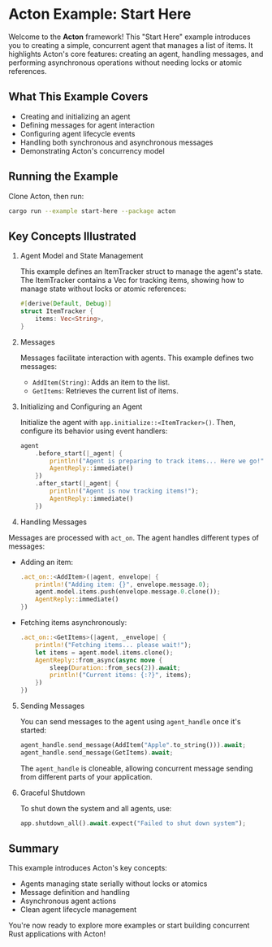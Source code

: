# Acton Example: Start Here

Welcome to the **Acton** framework! This "Start Here" example introduces you to creating a simple, concurrent agent that manages a list of items. It highlights Acton's core features: creating an agent, handling messages, and performing asynchronous operations without needing locks or atomic references.

## What This Example Covers

- Creating and initializing an agent
- Defining messages for agent interaction
- Configuring agent lifecycle events
- Handling both synchronous and asynchronous messages
- Demonstrating Acton's concurrency model

## Running the Example

Clone Acton, then run:

```bash
cargo run --example start-here --package acton
```

## Key Concepts Illustrated

1. Agent Model and State Management

   This example defines an ItemTracker struct to manage the agent's state. The ItemTracker contains a Vec<String> for tracking items, showing how to manage state without locks or atomic references:

   ```rust
   #[derive(Default, Debug)]
   struct ItemTracker {
       items: Vec<String>,
   }
   ```

2. Messages

   Messages facilitate interaction with agents. This example defines two messages:
   - `AddItem(String)`: Adds an item to the list.
   - `GetItems`: Retrieves the current list of items.

3. Initializing and Configuring an Agent

   Initialize the agent with `app.initialize::<ItemTracker>()`. Then, configure its behavior using event handlers:

   ```rust
   agent
       .before_start(|_agent| {
           println!("Agent is preparing to track items... Here we go!");
           AgentReply::immediate()
       })
       .after_start(|_agent| {
           println!("Agent is now tracking items!");
           AgentReply::immediate()
       })
   ```

4. Handling Messages

Messages are processed with `act_on`. The agent handles different types of messages:

- Adding an item:

  ```rust
  .act_on::<AddItem>(|agent, envelope| {
      println!("Adding item: {}", envelope.message.0);
      agent.model.items.push(envelope.message.0.clone());
      AgentReply::immediate()
  })
  ```

- Fetching items asynchronously:

  ```rust
  .act_on::<GetItems>(|agent, _envelope| {
      println!("Fetching items... please wait!");
      let items = agent.model.items.clone();
      AgentReply::from_async(async move {
          sleep(Duration::from_secs(2)).await;
          println!("Current items: {:?}", items);
      })
  })
  ```

5. Sending Messages

   You can send messages to the agent using `agent_handle` once it's started:

   ```rust
   agent_handle.send_message(AddItem("Apple".to_string())).await;
   agent_handle.send_message(GetItems).await;
   ```

   The `agent_handle` is cloneable, allowing concurrent message sending from different parts of your application.

6. Graceful Shutdown

   To shut down the system and all agents, use:

   ```rust
   app.shutdown_all().await.expect("Failed to shut down system");
   ```

## Summary

This example introduces Acton's key concepts:
- Agents managing state serially without locks or atomics
- Message definition and handling
- Asynchronous agent actions
- Clean agent lifecycle management

You're now ready to explore more examples or start building concurrent Rust applications with Acton!